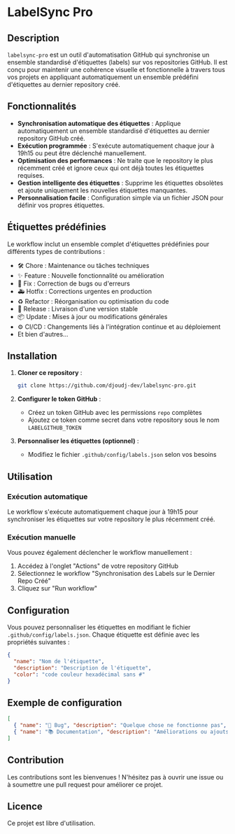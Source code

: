 # **LabelSync Pro**

## Description

`labelsync-pro` est un outil d'automatisation GitHub qui synchronise un ensemble standardisé d'étiquettes (labels) sur vos repositories GitHub. Il est conçu pour maintenir une cohérence visuelle et fonctionnelle à travers tous vos projets en appliquant automatiquement un ensemble prédéfini d'étiquettes au dernier repository créé.

## Fonctionnalités

- **Synchronisation automatique des étiquettes** : Applique automatiquement un ensemble standardisé d'étiquettes au dernier repository GitHub créé.
- **Exécution programmée** : S'exécute automatiquement chaque jour à 19h15 ou peut être déclenché manuellement.
- **Optimisation des performances** : Ne traite que le repository le plus récemment créé et ignore ceux qui ont déjà toutes les étiquettes requises.
- **Gestion intelligente des étiquettes** : Supprime les étiquettes obsolètes et ajoute uniquement les nouvelles étiquettes manquantes.
- **Personnalisation facile** : Configuration simple via un fichier JSON pour définir vos propres étiquettes.

## Étiquettes prédéfinies

Le workflow inclut un ensemble complet d'étiquettes prédéfinies pour différents types de contributions :

- 🛠️ Chore : Maintenance ou tâches techniques
- ✨ Feature : Nouvelle fonctionnalité ou amélioration
- 🐛 Fix : Correction de bugs ou d'erreurs
- 🚑 Hotfix : Corrections urgentes en production
- ♻️ Refactor : Réorganisation ou optimisation du code
- 🚀 Release : Livraison d'une version stable
- 📦 Update : Mises à jour ou modifications générales
- ⚙️ CI/CD : Changements liés à l'intégration continue et au déploiement
- Et bien d'autres...

## Installation

1. **Cloner ce repository** :
   ```bash
   git clone https://github.com/djoudj-dev/labelsync-pro.git
   ```

2. **Configurer le token GitHub** :
   - Créez un token GitHub avec les permissions `repo` complètes
   - Ajoutez ce token comme secret dans votre repository sous le nom `LABELGITHUB_TOKEN`

3. **Personnaliser les étiquettes (optionnel)** :
   - Modifiez le fichier `.github/config/labels.json` selon vos besoins

## Utilisation

### Exécution automatique

Le workflow s'exécute automatiquement chaque jour à 19h15 pour synchroniser les étiquettes sur votre repository le plus récemment créé.

### Exécution manuelle

Vous pouvez également déclencher le workflow manuellement :

1. Accédez à l'onglet "Actions" de votre repository GitHub
2. Sélectionnez le workflow "Synchronisation des Labels sur le Dernier Repo Créé"
3. Cliquez sur "Run workflow"

## Configuration

Vous pouvez personnaliser les étiquettes en modifiant le fichier `.github/config/labels.json`. Chaque étiquette est définie avec les propriétés suivantes :

```json
{
  "name": "Nom de l'étiquette",
  "description": "Description de l'étiquette",
  "color": "code couleur hexadécimal sans #"
}
```

## Exemple de configuration

```json
[
  { "name": "🐛 Bug", "description": "Quelque chose ne fonctionne pas", "color": "d73a4a" },
  { "name": "📚 Documentation", "description": "Améliorations ou ajouts à la documentation", "color": "0075ca" }
]
```

## Contribution

Les contributions sont les bienvenues ! N'hésitez pas à ouvrir une issue ou à soumettre une pull request pour améliorer ce projet.

## Licence

Ce projet est libre d'utilisation.
